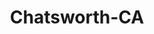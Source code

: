 ---
title: Chatsworth-CA
slug: chatsworth-ca
f_state:
- cms/state/california.md
f_locations:
- cms/payday-loan/advance-america-1324.md
- cms/payday-loan/cash-for-checks-2-7560.md
- cms/payday-loan/dorose-liquors-16136.md
- cms/payday-loan/dorose-liquors-16137.md
- cms/payday-loan/oak-brook-financial-corp-23140.md
- cms/payday-loan/urgent-money-28269.md
- cms/payday-loan/urgent-money-payday-advance-28279.md
updated-on: '2024-05-30T13:41:28.615Z'
created-on: '2024-05-30T13:41:28.615Z'
published-on: '2024-05-30T13:54:32.469Z'
f_city: Chatsworth
layout: '[city].html'
tags: city
---